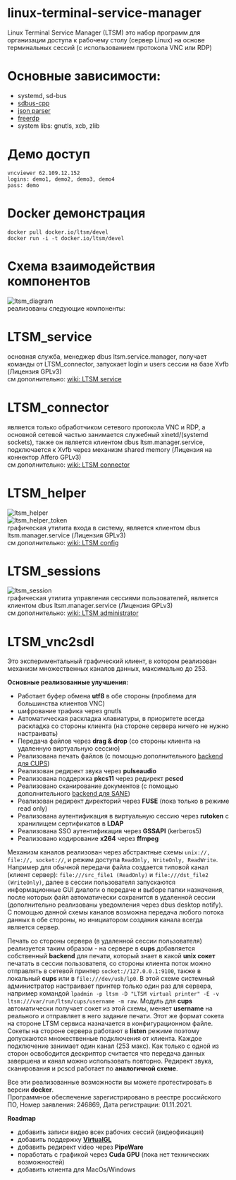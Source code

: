 # linux-terminal-service-manager
Linux Terminal Service Manager (LTSM) это набор программ для организации доступа к рабочему столу (сервер Linux) на основе терминальных сессий (с использованием протокола VNC или RDP)

# Основные зависимости:  
  - systemd, sd-bus  
  - [sdbus-cpp](https://github.com/Kistler-Group/sdbus-cpp)  
  - [json parser](https://github.com/zserge/jsmn)  
  - [freerdp](https://github.com/FreeRDP/FreeRDP)  
  - system libs: gnutls, xcb, zlib  

# Демо доступ
```
vncviewer 62.109.12.152
logins: demo1, demo2, demo3, demo4
pass: demo
```

# Docker демонстрация
```
docker pull docker.io/ltsm/devel
docker run -i -t docker.io/ltsm/devel
```

# Схема взаимодействия компонентов
![ltsm_diagram](https://user-images.githubusercontent.com/8620726/118247282-884e7480-b492-11eb-92a8-d8db95656eee.png)  
реализованы следующие компоненты:

# LTSM_service
основная служба, менеджер dbus ltsm.service.manager, получает команды от LTSM_connector, запускает login и users сессии на базе Xvfb (Лицензия GPLv3)  
см дополнительно: [wiki: LTSM service](https://github.com/AndreyBarmaley/linux-terminal-service-manager/wiki/LTSM-service)  

# LTSM_connector
является только обработчиком сетевого протокола VNC и RDP, а основной сетевой частью занимается служебный xinetd/(systemd sockets), также он является клиентом dbus ltsm.manager.service, подключается к Xvfb через механизм shared memory (Лицензия на коннектор Affero GPLv3)  
см дополнительно: [wiki: LTSM connector](https://github.com/AndreyBarmaley/linux-terminal-service-manager/wiki/LTSM-connector)  

# LTSM_helper
![ltsm_helper](https://user-images.githubusercontent.com/8620726/123924335-66914a00-d979-11eb-9025-9d6bcf3fa250.png)  
![ltsm_helper_token](https://user-images.githubusercontent.com/8620726/202207854-c9c01fa6-4654-416e-a11e-c8b8772a3905.png)  
графическая утилита входа в систему, является клиентом dbus ltsm.manager.service (Лицензия GPLv3)  
см дополнительно: [wiki: LTSM config](https://github.com/AndreyBarmaley/linux-terminal-service-manager/wiki/LTSM-config-(full-description))  

# LTSM_sessions
![ltsm_session](https://user-images.githubusercontent.com/8620726/119793454-23e5d900-bec6-11eb-9978-ee31f44360ae.png)  
графическая утилита управления сессиями пользователей, является клиентом dbus ltsm.manager.service (Лицензия GPLv3)  
см дополнительно: [wiki: LTSM administrator](https://github.com/AndreyBarmaley/linux-terminal-service-manager/wiki/LTSM-administrator)  

# LTSM_vnc2sdl 
Это экспериментальный графический клиент, в котором реализован механизм множественных каналов данных, максимально до 253.  

**Основные реализованные улучшения:**
* Работает буфер обмена **utf8** в обе стороны (проблема для большинства клиентов VNC)
* шифрование трафика через gnutls
* Автоматическая раскладка клавиатуры, в приоритете всегда раскладка со стороны клиента (на стороне сервера ничего не нужно настраивать)
* Передача файлов через **drag & drop** (со стороны клиента на удаленную виртуальную сессию)
* Реализована печать файлов (с помощью дополнительного [backend для CUPS](https://github.com/AndreyBarmaley/linux-terminal-service-manager/tree/main/src/cups_backend))
* Реализован редирект звука через **pulseaudio**
* Реализована поддержка **pkcs11** через редирект **pcscd**
* Реализовано сканирование документов (с помощью дополнительного [backend для SANE](https://github.com/AndreyBarmaley/linux-terminal-service-manager/tree/main/src/sane_backend))
* Реализован редирект директорий через **FUSE** (пока только в режиме read only)
* Реализована аутентификация в виртуальную сессию через **rutoken** с хранилищем сертификатов в **LDAP**
* Реализована SSO аутентификация через **GSSAPI** (kerberos5)
* Реализовано кодирование **x264** через **ffmpeg**
 
Механизм каналов реализован через абстрактные схемы ```unix://, file://, socket://```, и режим доступа ```ReadOnly, WriteOnly, ReadWrite```.  
Например для обычной передачи файла создается типовой канал (клиент сервер): ```file:///src_file1 (ReadOnly)``` и ```file:///dst_file2 (WriteOnly)```, далее в сессии пользователя запускаются информационные GUI диалоги о передаче и выборе папки назначения, после которых файл автоматически сохранится в удаленной сессии (дополнительно реализованы уведомления через dbus desktop notify).  
C помощью данной схемы каналов возможна передача любого потока данных в обе стороны, но инициатором создания канала всегда является сервер.  

Печать со стороны сервера (в удаленной сессии пользователя) реализуется таким образом - на сервере в **cups** добавляется собственный **backend** для печати, который знает в какой **unix сокет** печатать в сессии пользователя, со стороны клиента поток можно отправлять в сетевой принтер ```socket://127.0.0.1:9100```, также в локальный **cups** или в ```file:///dev/usb/lp0```. В этой схеме системный администратор настраивает принтер только один раз для сервера, например командой ```lpadmin -p ltsm -D "LTSM virtual printer" -E -v ltsm:///var/run/ltsm/cups/username -m raw```. Модуль для **cups** автоматически получает сокет из этой схемы, меняет **username** на реального и отправляет в него задание печати. Этот же формат сокета на стороне LTSM сервиса  назначается в конфигурационном файле. Сокеты на стороне сервера работают в **listen** режиме поэтому допускаются множественные подключения от клиента. Каждое подключение занимает один канал (253 макс). Как только с одной из сторон освободится дескриптор считается что передача данных завершена и канал можно использовать повторно. Редирект звука, сканирования и pcscd работает по **аналогичной схеме**.

Все эти реализованные возможности вы можете протестировать в версии **docker**.  
Программное обеспечение зарегистрировано в реестре российского ПО, Номер заявления: 246869, Дата регистрации: 01.11.2021.

**Roadmap**
* добавить записи видео всех рабочих сессий (видеофикация)
* добавить поддержку [**VirtualGL**](https://virtualgl.org/)
* добавить редирект video через **PipeWare**
* поработать с графикой через **Cuda GPU** (пока нет технических возможностей)
* добавить клиента для MacOs/Windows
